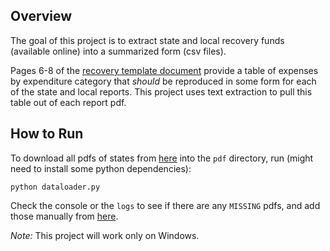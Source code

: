 ## Overview

The goal of this project is to extract state and local recovery funds (available online) into a summarized form (csv files).

Pages 6-8 of the [recovery template document](pdf/ReportTemplate.docx) provide a table of expenses by expenditure category that _should_ be reproduced in some form for each of the state and local reports. This project uses text extraction to pull this table out of each report pdf.

## How to Run

To download all pdfs of states from [here](https://www.nasbo.org/mainsite/resources/covid-19-relief-funds-guidance-and-resources/state-recovery-plans) into the `pdf` directory, run (might need to install some python dependencies):

    python dataloader.py

Check the console or the `logs` to see if there are any `MISSING` pdfs, and add those manually from [here](https://www.nasbo.org/mainsite/resources/covid-19-relief-funds-guidance-and-resources/state-recovery-plans).

_Note:_ This project will work only on Windows.
